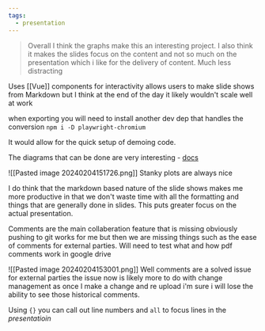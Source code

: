 ```yaml
---
tags:
  - presentation
---
```



>Overall I think the graphs make this an interesting project. I also think it makes the slides focus on the content and not so much on the presentation which i like for the delivery of content. Much less distracting

Uses [[Vue]] components for interactivity allows users to make slide shows from Markdown but I think at the end of the day it likely wouldn't scale well at work

when exporting you will need to install another dev dep that handles the conversion
`npm i -D playwright-chromium`

It would allow for the quick setup of demoing code. 

The diagrams that can be done are very interesting - [docs](https://mermaid.js.org/syntax/flowchart.html)

![[Pasted image 20240204151726.png]]
Stanky plots are always nice

I do think that the markdown based nature of the slide shows makes me more productive in that we don't waste time with all the formatting and things that are generally done in slides. This puts greater focus on the actual presentation.

Comments are the main collaberation feature that is missing obviously pushing to git works for me but then we are missing things such as the ease of comments for external parties. Will need to test what and how pdf comments work in google drive

![[Pasted image 20240204153001.png]]
Well comments are a solved issue for external parties the issue now is likely more to do with change management as once I make a change and re upload i'm sure i will lose the ability to see those historical comments.

Using `{}` you can call out line numbers and `all` to focus lines in the *presentatioin*
